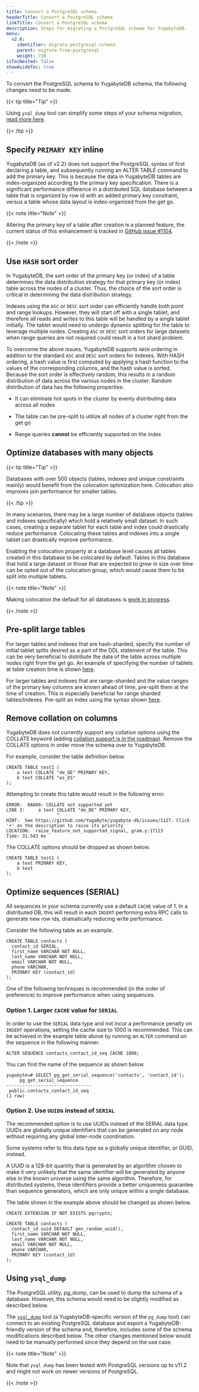 ```yaml
---
title: Convert a PostgreSQL schema
headerTitle: Convert a PostgreSQL schema
linkTitle: Convert a PostgreSQL schema
description: Steps for migrating a PostgreSQL schema for YugabyteDB.
menu:
  v2.6:
    identifier: migrate-postgresql-schema
    parent: migrate-from-postgresql
    weight: 730
isTocNested: false
showAsideToc: true
---
```


To convert the PostgreSQL schema to YugabyteDB schema, the following changes need to be made.

{{< tip title="Tip" >}}

Using `ysql_dump` tool can simplify some steps of your schema migration, [read more here](#using-ysql-dump).

{{< /tip >}}

## Specify `PRIMARY KEY` inline

YugabyteDB (as of v2.2) does not support the PostgreSQL syntax of first declaring a table, and subsequently running an ALTER TABLE command to add the primary key. This is because the data in YugabyteDB tables are index-organized according to the primary key specification. There is a significant performance difference in a distributed SQL database between a table that is organized by row id with an added primary key constraint, versus a table whose data layout is index-organized from the get go.

{{< note title="Note" >}}

Altering the primary key of a table after creation is a planned feature, the current status of this enhancement is tracked in [GitHub issue #1104](https://github.com/yugabyte/yugabyte-db/issues/1104).

{{< /note >}}


## Use `HASH` sort order

In YugabyteDB, the sort order of the primary key (or index) of a table determines the data distribution strategy for that primary key (or index) table across the nodes of a cluster. Thus, the choice of the sort order is critical in determining the data distribution strategy.

Indexes using the `ASC` or `DESC` sort order can efficiently handle both point and range lookups. However, they will start off with a single tablet, and therefore all reads and writes to this table will be handled by a single tablet initially. The tablet would need to undergo dynamic splitting for the table to leverage multiple nodes. Creating `ASC` or `DESC` sort orders for large datasets when range queries are not required could result in a hot shard problem.

To overcome the above issues, YugabyteDB supports `HASH` ordering in addition to the standard `ASC` and `DESC` sort orders for indexes. With HASH ordering, a hash value is first computed by applying a hash function to the values of the corresponding columns, and the hash value is sorted. Because the sort order is effectively random, this results in a random distribution of data across the various nodes in the cluster. Random distribution of data has the following properties:

* It can eliminate hot spots in the cluster by evenly distributing data across all nodes

* The table can be pre-split to utilize all nodes of a cluster right from the get go

* Range queries **cannot** be efficiently supported on the index

## Optimize databases with many objects

{{< tip title="Tip" >}}

Databases with over 500 objects (tables, indexes and unique constraints mainly) would benefit from the colocation optimization here. Colocation also improves join performance for smaller tables.

{{< /tip >}}

In many scenarios, there may be a large number of database objects (tables and indexes specifically) which hold a relatively small dataset. In such cases, creating a separate tablet for each table and index could drastically reduce performance. Colocating these tables and indexes into a single tablet can drastically improve performance.

Enabling the colocation property at a database level causes all tables created in this database to be colocated by default. Tables in this database that hold a large dataset or those that are expected to grow in size over time can be opted out of the colocation group, which would cause them to be split into multiple tablets.

{{< note title="Note" >}}

Making colocation the default for all databases is [work in progress](https://github.com/yugabyte/yugabyte-db/issues/5239).

{{< /note >}}

## Pre-split large tables

For larger tables and indexes that are hash-sharded, specify the number of initial tablet splits desired as a part of the DDL statement of the table. This can be very beneficial to distribute the data of the table across multiple nodes right from the get go. An example of specifying the number of tablets at table creation time is shown [here](/preview/architecture/docdb-sharding/tablet-splitting/#hash-sharded-tables).

For larger tables and indexes that are range-sharded and the value ranges of the primary key columns are known ahead of time, pre-split them at the time of creation. This is especially beneficial for range sharded tables/indexes. Pre-split an index using the syntax shown [here](/preview/architecture/docdb-sharding/tablet-splitting/#range-sharded-tables).

## Remove collation on columns

YugabyteDB does not currently support any collation options using the COLLATE keyword (adding [collation support is in the roadmap](https://github.com/YugaByte/yugabyte-db/issues/1127)). Remove the COLLATE options in order move the schema over to YugabyteDB.

For example, consider the table definition below.

```plpgsql
CREATE TABLE test1 (
    a text COLLATE "de_DE" PRIMARY KEY,
    b text COLLATE "es_ES"
);
```

Attempting to create this table would result in the following error.

```
ERROR:  0A000: COLLATE not supported yet
LINE 2:     a text COLLATE "de_DE" PRIMARY KEY,
                   ^
HINT:  See https://github.com/YugaByte/yugabyte-db/issues/1127. Click '+' on the description to raise its priority
LOCATION:  raise_feature_not_supported_signal, gram.y:17113
Time: 31.543 ms
```

The COLLATE options should be dropped as shown below.

```plpgsql
CREATE TABLE test1 (
    a text PRIMARY KEY,
    b text
);
```

## Optimize sequences (SERIAL)

All sequences in your schema currently use a default `CACHE` value of 1. In a distributed DB, this will result in each `INSERT` performing extra RPC calls to generate new row ids, dramatically reducing write performance.

Consider the following table as an example.

```plpgsql
CREATE TABLE contacts (
  contact_id SERIAL,
  first_name VARCHAR NOT NULL,
  last_name VARCHAR NOT NULL,
  email VARCHAR NOT NULL,
  phone VARCHAR,
  PRIMARY KEY (contact_id)
);

```

One of the following techniques is recommended (in the order of preference) to improve performance when using sequences.

### Option 1. Larger `CACHE` value for `SERIAL`

In order to use the `SERIAL` data type and not incur a performance penalty on `INSERT` operations, setting the cache size to 1000 is recommended. This can be achieved in the example table above by running an `ALTER` command on the sequence in the following manner.

```
ALTER SEQUENCE contacts_contact_id_seq CACHE 1000;
```

You can find the name of the sequence as shown below.

```
yugabyte=# SELECT pg_get_serial_sequence('contacts', 'contact_id');
     pg_get_serial_sequence
--------------------------------
 public.contacts_contact_id_seq
(1 row)
```

### Option 2. Use `UUID`s instead of `SERIAL`

The recommended option is to use UUIDs instead of the SERIAL data type. UUIDs are globally unique identifiers that can be generated on any node without requiring any global inter-node coordination.

Some systems refer to this data type as a globally unique identifier, or GUID, instead.

A UUID is a 128-bit quantity that is generated by an algorithm chosen to make it very unlikely that the same identifier will be generated by anyone else in the known universe using the same algorithm. Therefore, for distributed systems, these identifiers provide a better uniqueness guarantee than sequence generators, which are only unique within a single database.

The table shown in the example above should be changed as shown below.

```plpgsql
CREATE EXTENSION IF NOT EXISTS pgcrypto;

CREATE TABLE contacts (
  contact_id uuid DEFAULT gen_random_uuid(),
  first_name VARCHAR NOT NULL,
  last_name VARCHAR NOT NULL,
  email VARCHAR NOT NULL,
  phone VARCHAR,
  PRIMARY KEY (contact_id)
);
```

## Using `ysql_dump`

The PostgreSQL utility, pg_dump, can be used to dump the schema of a database. However, this schema would need  to be slightly modified as described below.

The [`ysql_dump`](../../../admin/ysql-dump) tool (a YugabyteDB-specific version of the `pg_dump` tool) can connect to an existing PostgreSQL database and export a YugabyteDB-friendly version of the schema and, therefore, includes some of the schema modifications described below. The other changes mentioned below would need to be manually performed since they depend on the use case.

{{< note title="Note" >}}

Note that `ysql_dump` has been tested with PostgreSQL versions up to v11.2 and might not work on newer versions of PostgreSQL.

{{< /note >}}
